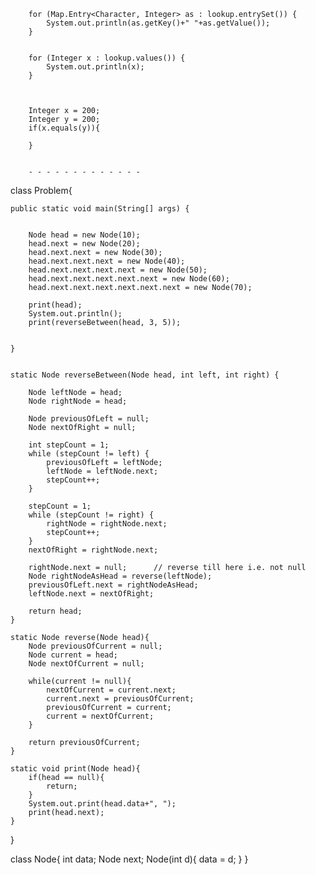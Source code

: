         
        for (Map.Entry<Character, Integer> as : lookup.entrySet()) {
            System.out.println(as.getKey()+" "+as.getValue());
        }


        for (Integer x : lookup.values()) {
            System.out.println(x);
        }



        Integer x = 200;
        Integer y = 200;
        if(x.equals(y)){

        }


        - - - - - - - - - - - - - 

class Problem{

    public static void main(String[] args) {
      
        
        Node head = new Node(10);
        head.next = new Node(20);
        head.next.next = new Node(30);
        head.next.next.next = new Node(40);
        head.next.next.next.next = new Node(50);
        head.next.next.next.next.next = new Node(60);
        head.next.next.next.next.next.next = new Node(70);

        print(head);
        System.out.println();
        print(reverseBetween(head, 3, 5));


    }


    static Node reverseBetween(Node head, int left, int right) {
        
        Node leftNode = head;
        Node rightNode = head;

        Node previousOfLeft = null;
        Node nextOfRight = null;

        int stepCount = 1;
        while (stepCount != left) {
            previousOfLeft = leftNode;
            leftNode = leftNode.next;
            stepCount++;
        }

        stepCount = 1;
        while (stepCount != right) {
            rightNode = rightNode.next;
            stepCount++;
        }
        nextOfRight = rightNode.next;

        rightNode.next = null;      // reverse till here i.e. not null
        Node rightNodeAsHead = reverse(leftNode);
        previousOfLeft.next = rightNodeAsHead;
        leftNode.next = nextOfRight;

        return head;
    }

    static Node reverse(Node head){
        Node previousOfCurrent = null;
        Node current = head;
        Node nextOfCurrent = null;
        
        while(current != null){
            nextOfCurrent = current.next;
            current.next = previousOfCurrent;
            previousOfCurrent = current;
            current = nextOfCurrent;
        }

        return previousOfCurrent;
    }

    static void print(Node head){
        if(head == null){
            return;
        }
        System.out.print(head.data+", ");
        print(head.next);
    }


}


class Node{
    int data;
    Node next;
    Node(int d){
        data = d;
    }
}